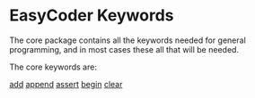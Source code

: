 # EasyCoder Keywords

The core package contains all the keywords needed for general programming, and in most cases these all that will be needed.

The core keywords are:

[add](core/add.md) [append](core/append.md) [assert](core/assert.md) [begin](core/begin.md)
 [clear](core/clear.md)
